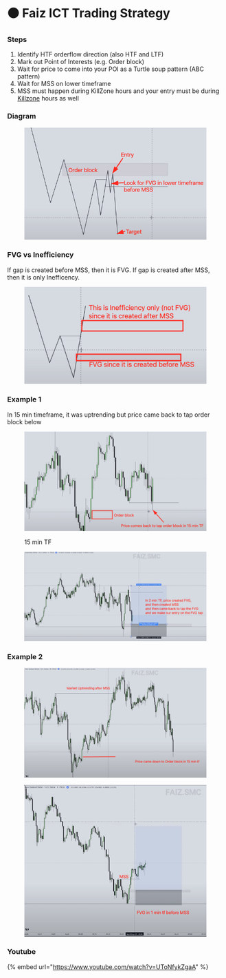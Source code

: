 # ⚫ Faiz ICT Trading Strategy

### Steps

1. Identify HTF orderflow direction (also HTF and LTF)
2. Mark out Point of Interests (e.g. Order block)
3. Wait for price to come into your POI as a Turtle soup pattern (ABC pattern)
4. Wait for MSS on lower timeframe
5. MSS must happen during KillZone hours and your entry must be during [Killzone](../definitions/kill-zones.md) hours as well

### Diagram

<figure><img src="../.gitbook/assets/image (13) (3).png" alt=""><figcaption></figcaption></figure>

### FVG vs Inefficiency

If gap is created before MSS, then it is FVG. If gap is created after MSS, then it is only Inefficency.

<figure><img src="../.gitbook/assets/image (26).png" alt=""><figcaption></figcaption></figure>

### Example 1

In 15 min timeframe, it was uptrending but price came back to tap order block below

<figure><img src="../.gitbook/assets/image (23) (2).png" alt=""><figcaption><p>15 min TF</p></figcaption></figure>

<figure><img src="../.gitbook/assets/image (14) (3).png" alt=""><figcaption></figcaption></figure>

### Example 2



<figure><img src="../.gitbook/assets/image (22) (1).png" alt=""><figcaption></figcaption></figure>

<figure><img src="../.gitbook/assets/image (11).png" alt=""><figcaption></figcaption></figure>

###

### Youtube

{% embed url="https://www.youtube.com/watch?v=UToNfykZgaA" %}
